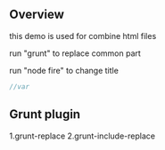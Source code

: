 ## Overview

this demo is used for combine html files

run  "grunt" to replace common part

run  "node fire" to change title


````javascript
//var
````

## Grunt plugin
1.grunt-replace
2.grunt-include-replace